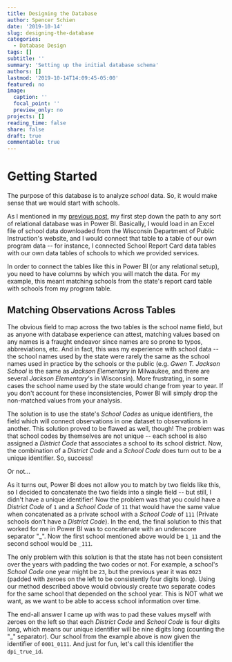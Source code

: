 ```yaml
---
title: Designing the Database
author: Spencer Schien
date: '2019-10-14'
slug: designing-the-database
categories:
  - Database Design
tags: []
subtitle: ''
summary: 'Setting up the initial database schema'
authors: []
lastmod: '2019-10-14T14:09:45-05:00'
featured: no
image:
  caption: ''
  focal_point: ''
  preview_only: no
projects: []
reading_time: false
share: false
draft: true
commentable: true
---
```


# Getting Started

The purpose of this database is to analyze *school* data.  So, it would make sense that we would start with schools.  

As I mentioned in my [previous post](https://spencerschien.info/post/building-a-relational-database-in-r/), my first step down the path to any sort of relational database was in Power BI.  Basically, I would load in an Excel file of school data downloaded from the Wisconsin Department of Public Instruction's website, and I would connect that table to a table of our own program data -- for instance, I connected School Report Card data tables with our own data tables of schools to which we provided services.  

In order to connect the tables like this in Power BI (or any relational setup), you need to have columns by which you will match the data.  For my example, this meant matching schools from the state's report card table with schools from my program table.

## Matching Observations Across Tables

The obvious field to map across the two tables is the school name field, but as anyone with database experience can attest, matching values based on any names is a fraught endeavor since names are so prone to typos, abbreviations, etc.  And in fact, this was my experience with school data -- the school names used by the state were rarely the same as the school names used in practice by the schools or the public (e.g. *Gwen T. Jackson School* is the same as *Jackson Elementary* in Milwaukee, and there are several *Jackson Elementary*'s in Wisconsin).  More frustrating, in some cases the school name used by the state would change from year to year.  If you don't account for these inconsistencies, Power BI will simply drop the non-matched values from your analysis.

The solution is to use the state's *School Codes* as unique identifiers, the field which will connect observations in one dataset to observations in another.  This solution proved to be flawed as well, though!  The problem was that school codes by themselves are not unique -- each school is also assigned a *District Code* that associates a school to its school district.  Now, the combination of a *District Code* and a *School Code* does turn out to be a unique identifier.  So, success!

Or not...  

As it turns out, Power BI does not allow you to match by two fields like this, so I decided to concatenate the two fields into a single field -- but still, I didn't have a unique identifier!  Now the problem was that you could have a *District Code* of `1` and a *School Code* of `11` that would have the same value when concatenated as a private school with a *School Code* of `111` (Private schools don't have a *District Code*).  In the end, the final solution to this that worked for me in Power BI was to concatenate with an underscore separator "_".  Now the first school mentioned above would be `1_11` and the second school would be `_111`.

The only problem with this solution is that the state has not been consistent over the years with padding the two codes or not.  For example, a school's *School Code* one year might be `23`, but the previous year it was `0023` (padded with zeroes on the left to be consistently four digits long).  Using our method described above would obviously create two separate codes for the same school that depended on the school year.  This is NOT what we want, as we want to be able to access school information over time.

The end-all answer I came up with was to pad these values myself with zeroes on the left so that each *District Code* and *School Code* is four digits long, which means our unique identifier will be nine digits long (counting the "_" separator).  Our school from the example above is now given the identifier of `0001_0111`.  And just for fun, let's call this identifier the `dpi_true_id`.  
